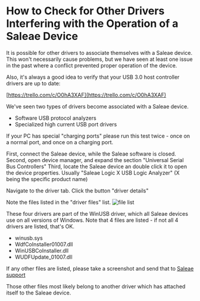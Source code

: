 # How to Check for Other Drivers Interfering with the Operation of a Saleae Device

It is possible for other drivers to associate themselves with a Saleae device. This won't necessarily cause problems, but we have seen at least one issue in the past where a conflict prevented proper operation of the device.

Also, it's always a good idea to verify that your USB 3.0 host controller drivers are up to date:

[https://trello.com/c/O0hA3XAF](https://trello.com/c/O0hA3XAF)

We've seen two types of drivers become associated with a Saleae device.

* Software USB protocol analyzers
* Specialized high current USB port drivers

If your PC has special "charging ports" please run this test twice - once on a normal port, and once on a charging port.

First, connect the Saleae device, while the Saleae software is closed. Second, open device manager, and expand the section "Universal Serial Bus Controllers" Third, locate the Saleae device an double click it to open the device properties. Usually "Saleae Logic X USB Logic Analyzer" \(X being the specific product name\)

Navigate to the driver tab. Click the button "driver details"

Note the files listed in the "driver files" list. ![file list](https://trello-attachments.s3.amazonaws.com/56314184f791c8285ee1ee1a/330x239/cddb891b8a276dba1411761d74e9bfa1/driver_file_list.png)

These four drivers are part of the WinUSB driver, which all Saleae devices use on all versions of Windows. Note that 4 files are listed - if not all 4 drivers are listed, that's OK.

* winusb.sys
* WdfCoInstaller01007.dll
* WinUSBCoInstaller.dll
* WUDFUpdate\_01007.dll

If any other files are listed, please take a screenshot and send that to [Saleae support](https://support.saleae.com/hc/en-us/requests/new)

Those other files most likely belong to another driver which has attached itself to the Saleae device.

